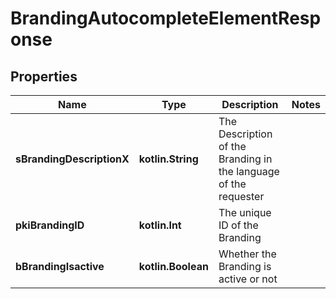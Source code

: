 
# BrandingAutocompleteElementResponse

## Properties
| Name | Type | Description | Notes |
| ------------ | ------------- | ------------- | ------------- |
| **sBrandingDescriptionX** | **kotlin.String** | The Description of the Branding in the language of the requester |  |
| **pkiBrandingID** | **kotlin.Int** | The unique ID of the Branding |  |
| **bBrandingIsactive** | **kotlin.Boolean** | Whether the Branding is active or not |  |



